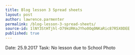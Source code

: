 ```yaml
---
title: Blog lesson 3 Spread sheets
layout: post
author: lawrence.parmenter
permalink: /blog-lesson-3-spread-sheets/
source-id: 1lNY3StHTjhl-O79kURKoJYho0Oq0NKaRic87R5X0DEE
published: true
---
```

Date: 25.9.2017   Task: No lesson due to School Photo

